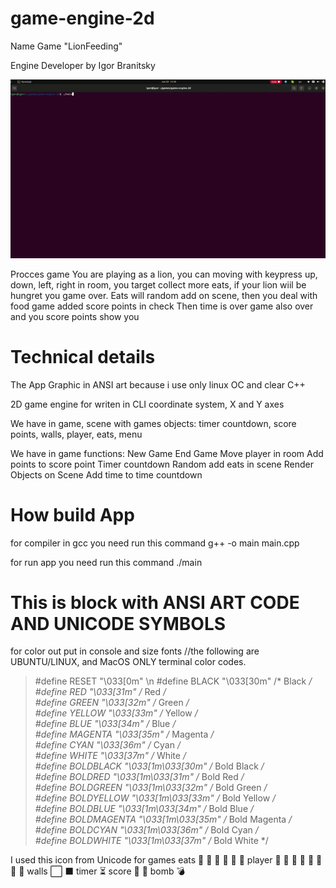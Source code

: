 # game-engine-2d

Name Game "LionFeeding"

Engine Developer by Igor Branitsky

![image](https://github.com/casilliose/game-engine-2d/blob/main/gameplay.gif)

Procces game
You are playing as a lion, you can moving with keypress
up, down, left, right in room, you target collect more eats,
if your lion wiil be hungret you game over.
Eats will random add on scene, then you deal with food
game added score points in check
Then time is over game also over
and you score points show you

# Technical details

The App Graphic in ANSI art
because i use only linux OC and clear C++

2D game engine for writen in CLI
coordinate system, X and Y axes

We have in game, scene with games objects: timer countdown,
score points, walls, player, eats, menu

We have in game functions:
New Game
End Game
Move player in room
Add points to score point
Timer countdown
Random add eats in scene
Render Objects on Scene
Add time to time countdown

# How build App

for compiler in gcc
you need run this command
g++ -o main main.cpp

for run app you need run this command
./main

# This is block with ANSI ART CODE AND UNICODE SYMBOLS

for color out put in console and size fonts
//the following are UBUNTU/LINUX, and MacOS ONLY terminal color codes.
> #define RESET   "\033[0m" \n
> #define BLACK   "\033[30m"      /* Black */ <br/>
> #define RED     "\033[31m"      /* Red */ <br/>
> #define GREEN   "\033[32m"      /* Green */ <br/>
> #define YELLOW  "\033[33m"      /* Yellow */ <br/>
> #define BLUE    "\033[34m"      /* Blue */ <br/>
> #define MAGENTA "\033[35m"      /* Magenta */ <br/>
> #define CYAN    "\033[36m"      /* Cyan */ <br/>
> #define WHITE   "\033[37m"      /* White */ <br/>
> #define BOLDBLACK   "\033[1m\033[30m"      /* Bold Black */ <br/>
> #define BOLDRED     "\033[1m\033[31m"      /* Bold Red */ <br/>
> #define BOLDGREEN   "\033[1m\033[32m"      /* Bold Green */ <br/>
> #define BOLDYELLOW  "\033[1m\033[33m"      /* Bold Yellow */ <br/>
> #define BOLDBLUE    "\033[1m\033[34m"      /* Bold Blue */ <br/>
> #define BOLDMAGENTA "\033[1m\033[35m"      /* Bold Magenta */ <br/>
> #define BOLDCYAN    "\033[1m\033[36m"      /* Bold Cyan */ <br/>
> #define BOLDWHITE   "\033[1m\033[37m"      /* Bold White */ <br/>


I used this icon from Unicode for games
eats
🍅
🍓
🍐
🍒
🍍
🥩
player
🐆 🦕 🐘 🐐 🐧 🐀 🐂 🐇
walls
⬜ ⬛
timer
⏳
score
🏁
🍄
bomb
💣
